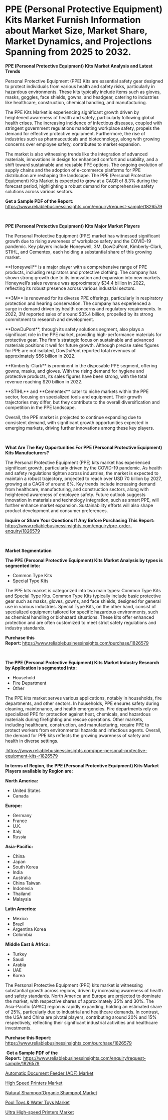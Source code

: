 <p><h1>PPE (Personal Protective Equipment) Kits Market Furnish Information about Market Size, Market Share, Market Dynamics, and Projections Spanning from 2025 to 2032.</h1></p><p><strong>PPE (Personal Protective Equipment) Kits Market Analysis and Latest Trends</strong></p>
<p><p>Personal Protective Equipment (PPE) Kits are essential safety gear designed to protect individuals from various health and safety risks, particularly in hazardous environments. These kits typically include items such as gloves, masks, goggles, face shields, gowns, and headgear, catering to industries like healthcare, construction, chemical handling, and manufacturing.</p><p>The PPE Kits Market is experiencing significant growth driven by heightened awareness of health and safety, particularly following global health crises. The increasing incidence of infectious diseases, coupled with stringent government regulations mandating workplace safety, propels the demand for effective protective equipment. Furthermore, the rise of industries such as pharmaceuticals and biotechnology, along with growing concerns over employee safety, contributes to market expansion.</p><p>The market is also witnessing trends like the integration of advanced materials, innovations in design for enhanced comfort and usability, and a shift toward sustainable and reusable PPE options. The ongoing evolution of supply chains and the adoption of e-commerce platforms for PPE distribution are reshaping the landscape. The PPE (Personal Protective Equipment) Kits Market is expected to grow at a CAGR of 8.3% during the forecast period, highlighting a robust demand for comprehensive safety solutions across various sectors.</p></p>
<p><strong>Get a Sample PDF of the Report:&nbsp;</strong> <a href="https://www.reliablebusinessinsights.com/enquiry/request-sample/1826579?utm_campaign=118&utm_medium=2&utm_source=Github&utm_content=ia&utm_term=09022025&utm_id=ppe-personal-protective-equipment-kits">https://www.reliablebusinessinsights.com/enquiry/request-sample/1826579</a></p>
<p>&nbsp;</p>
<p><strong>PPE (Personal Protective Equipment) Kits Major Market Players</strong></p>
<p><p>The Personal Protective Equipment (PPE) market has witnessed significant growth due to rising awareness of workplace safety and the COVID-19 pandemic. Key players include Honeywell, 3M, DowDuPont, Kimberly-Clark, STIHL, and Cementex, each holding a substantial share of this growing market.</p><p>**Honeywell** is a major player with a comprehensive range of PPE products, including respirators and protective clothing. The company has shown strong growth due to its innovation and expansion into new markets. Honeywell’s sales revenue was approximately $34.4 billion in 2022, reflecting its robust presence across various industrial sectors.</p><p>**3M** is renowned for its diverse PPE offerings, particularly in respiratory protection and hearing conservation. The company has experienced a surge in demand driven by health concerns and regulatory requirements. In 2022, 3M reported sales of around $35.4 billion, propelled by its strong commitment to research and development.</p><p>**DowDuPont**, through its safety solutions segment, also plays a significant role in the PPE market, providing high-performance materials for protective gear. The firm's strategic focus on sustainable and advanced materials positions it well for future growth. Although precise sales figures for PPE are not isolated, DowDuPont reported total revenues of approximately $56 billion in 2022.</p><p>**Kimberly-Clark** is prominent in the disposable PPE segment, offering gowns, masks, and gloves. With the rising demand for hygiene and protective products, its sales figures have been strong, with the total revenue reaching $20 billion in 2022.</p><p>**STIHL** and **Cementex** cater to niche markets within the PPE sector, focusing on specialized tools and equipment. Their growth trajectories may differ, but they contribute to the overall diversification and competition in the PPE landscape.</p><p>Overall, the PPE market is projected to continue expanding due to consistent demand, with significant growth opportunities expected in emerging markets, driving further innovations among these key players.</p></p>
<p>&nbsp;</p>
<p><strong>What Are The Key Opportunities For PPE (Personal Protective Equipment) Kits Manufacturers?</strong></p>
<p><p>The Personal Protective Equipment (PPE) kits market has experienced significant growth, particularly driven by the COVID-19 pandemic. As health and safety regulations tighten across industries, the market is expected to maintain a robust trajectory, projected to reach over USD 70 billion by 2027, growing at a CAGR of around 6%. Key trends include increasing demand from healthcare, manufacturing, and construction sectors, along with heightened awareness of employee safety. Future outlook suggests innovation in materials and technology integration, such as smart PPE, will further enhance market expansion. Sustainability efforts will also shape product development and consumer preferences.</p></p>
<p><strong>Inquire or Share Your Questions If Any Before Purchasing This Report:</strong> <a href="https://www.reliablebusinessinsights.com/enquiry/pre-order-enquiry/1826579?utm_campaign=118&utm_medium=2&utm_source=Github&utm_content=ia&utm_term=09022025&utm_id=ppe-personal-protective-equipment-kits">https://www.reliablebusinessinsights.com/enquiry/pre-order-enquiry/1826579</a></p>
<p>&nbsp;</p>
<p><strong>Market Segmentation</strong></p>
<p><strong>The PPE (Personal Protective Equipment) Kits Market Analysis by types is segmented into:</strong></p>
<p><ul><li>Common Type Kits</li><li>Special Type Kits</li></ul></p>
<p><p>The PPE kits market is categorized into two main types: Common Type Kits and Special Type Kits. Common Type Kits typically include basic protective gear such as masks, gloves, gowns, and face shields, designed for general use in various industries. Special Type Kits, on the other hand, consist of specialized equipment tailored for specific hazardous environments, such as chemical handling or biohazard situations. These kits offer enhanced protection and are often customized to meet strict safety regulations and industry standards.</p></p>
<p><strong>Purchase this Report:&nbsp;</strong><a href="https://www.reliablebusinessinsights.com/purchase/1826579?utm_campaign=118&utm_medium=2&utm_source=Github&utm_content=ia&utm_term=09022025&utm_id=ppe-personal-protective-equipment-kits">https://www.reliablebusinessinsights.com/purchase/1826579</a></p>
<p>&nbsp;</p>
<p><strong>The PPE (Personal Protective Equipment) Kits Market Industry Research by Application is segmented into:</strong></p>
<p><ul><li>Household</li><li>Fire Department</li><li>Other</li></ul></p>
<p><p>The PPE kits market serves various applications, notably in households, fire departments, and other sectors. In households, PPE ensures safety during cleaning, maintenance, and health emergencies. Fire departments rely on specialized PPE for protection against heat, chemicals, and hazardous materials during firefighting and rescue operations. Other markets, including healthcare, construction, and manufacturing, require PPE to protect workers from environmental hazards and infectious agents. Overall, the demand for PPE kits reflects the growing awareness of safety and health in diverse settings.</p></p>
<p><a href="https://www.reliablebusinessinsights.com/ppe-personal-protective-equipment-kits-r1826579?utm_campaign=118&utm_medium=2&utm_source=Github&utm_content=ia&utm_term=09022025&utm_id=ppe-personal-protective-equipment-kits">&nbsp;https://www.reliablebusinessinsights.com/ppe-personal-protective-equipment-kits-r1826579</a></p>
<p><strong>In terms of Region, the PPE (Personal Protective Equipment) Kits Market Players available by Region are:</strong></p>
<p>
    <p> <strong> North America: </strong>
        <ul>
            <li>United States</li>
            <li>Canada</li>
        </ul>
        </p> 
    <p> <strong> Europe: </strong>
        <ul>
            <li>Germany</li>
            <li>France</li>
            <li>U.K.</li>
            <li>Italy</li>
            <li>Russia</li>
        </ul>
        </p> 
    <p> <strong> Asia-Pacific: </strong>
        <ul>
            <li>China</li>
            <li>Japan</li>
            <li>South Korea</li>
            <li>India</li>
            <li>Australia</li>
            <li>China Taiwan</li>
            <li>Indonesia</li>
            <li>Thailand</li>
            <li>Malaysia</li>
        </ul>
        </p> 
    <p> <strong> Latin America: </strong>
        <ul>
            <li>Mexico</li>
            <li>Brazil</li>
            <li>Argentina Korea</li>
            <li>Colombia</li>
        </ul>
        </p> 
    <p> <strong> Middle East & Africa: </strong>
        <ul>
            <li>Turkey</li>
            <li>Saudi</li>
            <li>Arabia</li>
            <li>UAE</li>
            <li>Korea</li>
        </ul>
    </p>
    </p>
<p><p>The Personal Protective Equipment (PPE) kits market is witnessing substantial growth across regions, driven by increasing awareness of health and safety standards. North America and Europe are projected to dominate the market, with respective shares of approximately 35% and 30%. The Asia-Pacific (APAC) region is rapidly expanding, holding an estimated share of 25%, particularly due to industrial and healthcare demands. In contrast, the USA and China are pivotal players, contributing around 20% and 15% respectively, reflecting their significant industrial activities and healthcare investments.</p></p>
<p><strong>Purchase this Report: </strong><a href="https://www.reliablebusinessinsights.com/purchase/1826579?utm_campaign=118&utm_medium=2&utm_source=Github&utm_content=ia&utm_term=09022025&utm_id=ppe-personal-protective-equipment-kits">https://www.reliablebusinessinsights.com/purchase/1826579</a></p>
<p>&nbsp;<strong>Get a Sample PDF of the Report:&nbsp;&nbsp;</strong><a href="https://www.reliablebusinessinsights.com/enquiry/request-sample/1826579?utm_campaign=118&utm_medium=2&utm_source=Github&utm_content=ia&utm_term=09022025&utm_id=ppe-personal-protective-equipment-kits">https://www.reliablebusinessinsights.com/enquiry/request-sample/1826579</a></p>
<p><strong></strong></p>
<p><p><a href="https://github.com/kaddahblejc/Market-Research-Report-List-1/blob/main/automatic-document-feeder-adf-market.md?utm_campaign=118&utm_medium=2&utm_source=Github&utm_content=ia&utm_term=09022025&utm_id=ppe-personal-protective-equipment-kits">Automatic Document Feeder (ADF) Market</a></p><p><a href="https://github.com/gyenesephacy/Market-Research-Report-List-1/blob/main/high-speed-printers-market.md?utm_campaign=118&utm_medium=2&utm_source=Github&utm_content=ia&utm_term=09022025&utm_id=ppe-personal-protective-equipment-kits">High Speed Printers Market</a></p><p><a href="https://github.com/pidlisseas/Market-Research-Report-List-1/blob/main/natural-shampooorganic-shampoo-market.md?utm_campaign=118&utm_medium=2&utm_source=Github&utm_content=ia&utm_term=09022025&utm_id=ppe-personal-protective-equipment-kits">Natural Shampoo(Organic Shampoo) Market</a></p><p><a href="https://github.com/fatumobinnu/Market-Research-Report-List-1/blob/main/pool-toys-water-toys-market.md?utm_campaign=118&utm_medium=2&utm_source=Github&utm_content=ia&utm_term=09022025&utm_id=ppe-personal-protective-equipment-kits">Pool Toys & Water Toys Market</a></p><p><a href="https://github.com/tsininazzy/Market-Research-Report-List-1/blob/main/ultra-high-speed-printers-market.md?utm_campaign=118&utm_medium=2&utm_source=Github&utm_content=ia&utm_term=09022025&utm_id=ppe-personal-protective-equipment-kits">Ultra High-speed Printers Market</a></p></p>